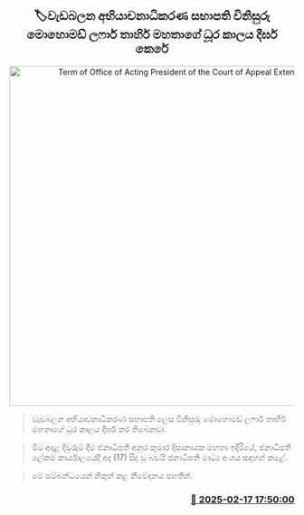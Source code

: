<p align='center'><b><h2 align='center' title='Term of Office of Acting President of the Court of Appeal Extended'>🏷වැඩබලන අභියාචනාධිකරණ සභාපති විනිසුරු මොහොමඩ් ලෆාර් තාහිර් මහතාගේ ධූර කාලය දීර්ඝ කෙරේ</h2></b></p>
<p align='center'><img src='https://helakuru.sgp1.cdn.digitaloceanspaces.com/esana/images/lib/fdsa.jpg' width='600' alt='Term of Office of Acting President of the Court of Appeal Extended'></p>

> වැඩබලන අභියාචනාධිකරණ සභාපති ලෙස විනිසුරු මොහොමඩ් ලෆාර් තාහිර් මහතාගේ ධූර කාලය දීර්ඝ කර තිබෙනවා.

> මීට අදාළ දිවුරුම් දීම ජනාධිපති අනුර කුමාර දිසානායක මහතා ඉදිරියේ, ජනාධිපති ලේකම් කාර්යාලයේදී අද (17) සිදු වූ බවයි ජනාධිපති මාධ්‍ය අංශය සඳහන් කළේ.

> මේ සම්බන්ධයෙන් නිකුත් කළ නිවේදනය පහතින්. 



<h3 align='right'><a href='https://www.helakuru.lk/esana/p/107552/'>📅 2025-02-17 17:50:00</a></h3>

